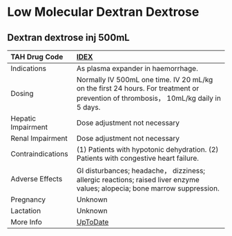 # Low Molecular Dextran Dextrose

## Dextran dextrose inj 500mL

| TAH Drug Code      | [IDEX](https://www.tahsda.org.tw/drugs/hissearch.php?drug_code=IDEX)                                                                |
|:-------------------|:------------------------------------------------------------------------------------------------------------------------------------|
| Indications        | As plasma expander in haemorrhage.                                                                                                  |
| Dosing             | Normally IV 500mL one time. IV 20 mL/kg on the first 24 hours. For treatment or prevention of thrombosis， 10mL/kg daily in 5 days. |
| Hepatic Impairment | Dose adjustment not necessary                                                                                                       |
| Renal Impairment   | Dose adjustment not necessary                                                                                                       |
| Contraindications  | (1) Patients with hypotonic dehydration. (2) Patients with congestive heart failure.                                                |
| Adverse Effects    | GI disturbances; headache， dizziness; allergic reactions; raised liver enzyme values; alopecia; bone marrow suppression.           |
| Pregnancy          | Unknown                                                                                                                             |
| Lactation          | Unknown                                                                                                                             |
| More Info          | [UpToDate](https://www.uptodate.com/contents/low-molecular-dextran-dextrose-drug-information)                                       |

